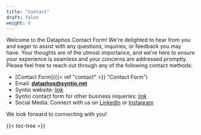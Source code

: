 ```yaml
---
title: "Contact"
draft: false
weight: 6
---
```


Welcome to the Dataphos Contact Form! We're delighted to hear from you and eager to assist with any questions, inquiries, or feedback you may have. Your thoughts are of the utmost importance, and we're here to ensure your experience is seamless and your concerns are addressed promptly. Please feel free to reach out through any of the following contact methods:

- [Contact Form]({{< ref "contact" >}} "Contact Form")
- Email: **dataphos@syntio.net**
- Syntio website: [link](https://www.syntio.net?utm_source=DataphosDocs&utm_medium=Documentation&utm_campaign=DataphosDocs/)
- Syntio contact form for other business inqueries: [link](https://www.syntio.net/en/contact?utm_source=DataphosDocs&utm_medium=Documentation&utm_campaign=DataphosDocs)
- Social Media: Connect with us on [LinkedIn](https://www.linkedin.com/company/syntio/) or [Instagram](https://www.instagram.com/syntio.data.engineering/?hl=en)


We look forward to connecting with you!

{{< toc-tree >}}
